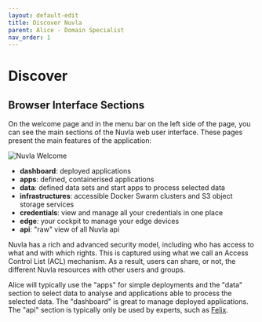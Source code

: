```yaml
---
layout: default-edit
title: Discover Nuvla
parent: Alice - Domain Specialist
nav_order: 1
---
```


Discover
=====

## Browser Interface Sections

On the welcome page and in the menu bar on the left side of the page, you can see the main sections of the Nuvla web user interface.  These pages present the main features of the application:

![Nuvla Welcome](/docs/assets/welcome.png)

 - **dashboard**: deployed applications
 - **apps**: defined, containerised applications
 - **data**: defined data sets and start apps to process selected data
 - **infrastructures**: accessible Docker Swarm clusters and S3 object storage services
 - **credentials**: view and manage all your credentials in one place
 - **edge**: your cockpit to manage your edge devices
 - **api**: "raw" view of all Nuvla api

Nuvla has a rich and advanced security model, including who has access to what and with which rights. This is captured using what we call an Access Control List (ACL) mechanism.  As a result, users can share, or not, the different Nuvla resources with other users and groups.

Alice will typically use the "apps" for simple deployments and the "data" section to select data to analyse and applications able to process the selected data. The "dashboard" is great to manage deployed applications. The
"api" section is typically only be used by experts, such as [Felix](/felix).
